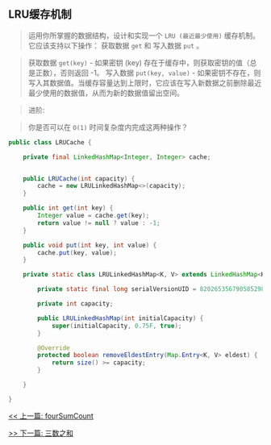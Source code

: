 ## LRU缓存机制

> 运用你所掌握的数据结构，设计和实现一个  `LRU (最近最少使用)` 缓存机制。它应该支持以下操作： 获取数据 `get` 和 写入数据 `put` 。

> 获取数据 `get(key)` - 如果密钥 (key) 存在于缓存中，则获取密钥的值（总是正数），否则返回 -1。
> 写入数据 `put(key, value)` - 如果密钥不存在，则写入其数据值。当缓存容量达到上限时，它应该在写入新数据之前删除最近最少使用的数据值，从而为新的数据值留出空间。

> 进阶:

> 你是否可以在 `O(1)` 时间复杂度内完成这两种操作？

```java
public class LRUCache {

    private final LinkedHashMap<Integer, Integer> cache;


    public LRUCache(int capacity) {
        cache = new LRULinkedHashMap<>(capacity);
    }

    public int get(int key) {
        Integer value = cache.get(key);
        return value != null ? value : -1;
    }

    public void put(int key, int value) {
        cache.put(key, value);
    }

    private static class LRULinkedHashMap<K, V> extends LinkedHashMap<K, V> {

        private static final long serialVersionUID = 8202653567905852980L;

        private int capacity;

        public LRULinkedHashMap(int initialCapacity) {
            super(initialCapacity, 0.75F, true);
        }

        @Override
        protected boolean removeEldestEntry(Map.Entry<K, V> eldest) {
            return size() >= capacity;
        }

    }

}
```


[<< 上一篇: fourSumCount](1-数据结构与算法/fourSumCount.md)

[>> 下一篇: 三数之和](1-数据结构与算法/三数之和.md)
